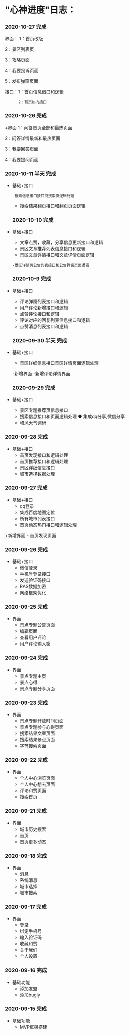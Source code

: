 #  "心神进度"日志：

 ### 2020-10-27  完成 
界面：
1：首页改版

2：景区列表页

3：攻略页面

4：我要投诉页面

5：发布弹窗页面

接口：1：首页信息借口和逻辑

          2：首页热门接口

 ### 2020-10-26  完成 
+界面
1：问答首页全部和最热页面

2：问答详情最新和最热页面

3：我要回答页面

4：我要提问页面

  ### 2020-10-11 半天 完成 
+ 基础+接口

      -搜索信息接口接口页搜索页逻辑处理
     - 搜索结果翻页接口和翻页页面逻辑
     
  ### 2020-10-10  完成 
+ 基础+接口
     - 文章点赞，收藏，分享信息更新接口和逻辑
     - 景区文章推荐列表信息接口和逻辑
     - 景区文章详情接口和文章详情页面逻辑

      -景区详情页公告列表接口和公告弹窗页面逻辑
      
      
  ### 2020-10-9  完成 
+ 基础+接口
     - 评论弹窗列表接口和逻辑
     - 用户评论新增接口和逻辑
     - 点赞评论接口和逻辑
     - 评论对应的回复列表信息接口和逻辑
     - 点赞消息列表接口和逻辑
     
     
  ### 2020-09-30 半天 完成 
  
+ 基础+接口
     - 景区详细信息接口景区详情页面逻辑处理
     
   -新增界面
   -新增评论详情界面

  ### 2020-09-29 完成 
+ 基础+接口
     - 景区专题推荐页信息接口
     - 搜索信息接口和页面逻辑处理
     ● 集成qq分享,微信分享
     - 和风天气调研

### 2020-09-28 完成 
+ 基础+接口
     - 首页发现接口和逻辑处理
     - 首页推荐接口和逻辑处理
     - 景区详细信息接口
     - 城市选择数据处理
### 2020-09-27 完成 
+ 基础+接口
     - qq登录
     - 集成百度地图定位
     - 所有城市列表接口
     - 首页动态热门接口和逻辑处理
     
+新增界面
     - 首页发现页面
### 2020-09-26 完成 
+ 基础+接口
     - 微信登录
     - 手机号登录接口
     - 发送验证码接口
     - RAS数据加密
     - 网络框架优化
### 2020-09-25 完成 


+ 界面
     - 景点专题公告页面
     - 编辑页面
     - 查看用户评论
     - 用户评论输入窗
### 2020-09-24 完成 


+ 界面
     - 景点专题主页
     - 景点心得
     - 景点专题分享页面
### 2020-09-23 完成 


+ 界面
     - 景点专题开放时间页面
     - 景点专题参与心得页面
     - 搜索结果文章页面
     - 搜索结果景点页面
     - 字节搜索页面
### 2020-09-22 完成 


+ 界面
     - 个人中心浏览页面
     - 个人中心想去页面
     - 评论和赞页面
     - 搜索首页
### 2020-09-21 完成

+ 界面
     - 城市历史搜索
     - 首页 
     - 首页更多动态
     
### 2020-09-18 完成

+ 界面
     - 消息 
     - 系统消息 
     - 城市选择 
     - 城市搜索
     
### 2020-09-17 完成

+ 界面
     - 登录
     - 绑定手机号
     - 输入验证码 
     - 收藏和赞 
     - 关于我们 
     - 个人设置

### 2020-09-16 完成

+  基础功能
     - 添加友盟
     - 添加bugly

### 2020-09-15 完成

+  基础功能
     - MVP框架搭建


